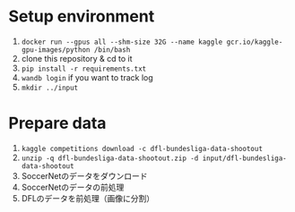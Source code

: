 # Setup environment
1. `docker run --gpus all --shm-size 32G --name kaggle gcr.io/kaggle-gpu-images/python /bin/bash`
2. clone this repository & cd to it
3. `pip install -r requirements.txt`
4. `wandb login` if you want to track log
5. `mkdir ../input`

# Prepare data
1. `kaggle competitions download -c dfl-bundesliga-data-shootout`
2. `unzip -q dfl-bundesliga-data-shootout.zip -d input/dfl-bundesliga-data-shootout`
3. SoccerNetのデータをダウンロード
4. SoccerNetのデータの前処理
5. DFLのデータを前処理（画像に分割）

